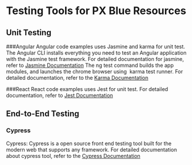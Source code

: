 # Testing Tools for PX Blue Resources
## Unit Testing 
###Angular
Angular code examples uses Jasmine and karma for unit test. The Angular CLI  installs everything you need to test an Angular application with the Jasmine test framework. For detailed documentation for jasmine, refer to [Jasmine Documentation](https://jasmine.github.io/2.0/introduction)
The ng test command builds the app modules, and launches the chrome browser using  karma test runner. For detailed documentation, refer to the [ Karma Documentation](https://karma-runner.github.io/latest/index.html)

###React
React code examples uses Jest for unit test. For detailed documentation, refer to [Jest Documentation](https://jestjs.io/docs/en/tutorial-react) 

## End-to-End Testing
### Cypress
Cypress: Cypress is a open source front end testing tool built for the modern web that supports any framework.  For detailed documentation about cypress tool, refer to the [Cypress Documentation](https://docs.cypress.io/guides/getting-started/installing-cypress.html#System-requirements) 